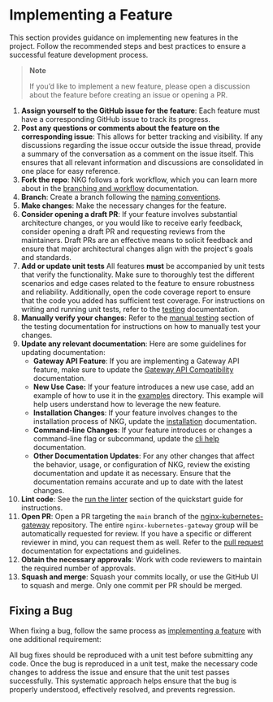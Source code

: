 # Implementing a Feature

This section provides guidance on implementing new features in the project. Follow the recommended steps and best
practices to ensure a successful feature development process.

> **Note**
>
> If you’d like to implement a new feature, please open a discussion about the feature before creating an issue or opening a PR.

1. **Assign yourself to the GitHub issue for the feature**: Each feature must have a corresponding GitHub issue to track
   its progress.
2. **Post any questions or comments about the feature on the corresponding issue**: This allows for better tracking and
   visibility. If any discussions regarding the issue occur outside the issue thread, provide a summary of the
   conversation as a comment on the issue itself. This ensures that all relevant information and discussions are
   consolidated in one place for easy reference.
3. **Fork the repo**: NKG follows a fork workflow, which you can learn more about in
   the [branching and workflow](branching-and-workflow.md) documentation.
4. **Branch**: Create a branch following the [naming conventions](branching-and-workflow.md#branch-naming-conventions).
5. **Make changes**: Make the necessary changes for the feature.
6. **Consider opening a draft PR**: If your feature involves substantial architecture changes, or you would like to
   receive early feedback, consider opening a draft PR and requesting reviews from the maintainers. Draft PRs are an
   effective means to solicit feedback and ensure that major architectural changes align with the project's goals and
   standards.
7. **Add or update unit tests** All features **must** be accompanied by unit tests that verify the functionality. Make
   sure to thoroughly test the different scenarios and edge cases related to the feature to ensure robustness and
   reliability. Additionally, open the code coverage report to ensure that the code you added has sufficient test
   coverage. For instructions on writing and running unit tests, refer to the [testing](testing.md#unit-test-guidelines)
   documentation.
8. **Manually verify your changes**: Refer to the [manual testing](testing.md#manual-testing) section of the testing
   documentation for instructions on how to manually test your changes.
9. **Update any relevant documentation**: Here are some guidelines for updating documentation:
    - **Gateway API Feature**: If you are implementing a Gateway API feature, make sure to update
      the [Gateway API Compatibility](../gateway-api-compatibility.md) documentation.
    - **New Use Case:** If your feature introduces a new use case, add an example of how to use it in
      the [examples](../../examples) directory. This example will help users understand how to leverage the new feature.
    - **Installation Changes**: If your feature involves changes to the installation process of NKG, update
      the [installation](../installation.md) documentation.
    - **Command-line Changes**: If your feature introduces or changes a command-line flag or subcommand, update
      the [cli help](../cli-help.md) documentation.
    - **Other Documentation Updates**: For any other changes that affect the behavior, usage, or configuration of NKG,
      review the existing documentation and update it as necessary. Ensure that the documentation remains accurate and
      up to date with the latest changes.
10. **Lint code**: See the [run the linter](quickstart.md#run-the-linter) section of the quickstart guide for
    instructions.
11. **Open PR**: Open a PR targeting the `main` branch of
    the [nginx-kubernetes-gateway](https://github.com/nginxinc/nginx-kubernetes-gateway/tree/main) repository. The
    entire `nginx-kubernetes-gateway` group will be automatically requested for review. If you have a specific or
    different reviewer in mind, you can request them as well. Refer to the [pull request](pull-request.md) documentation
    for expectations and guidelines.
12. **Obtain the necessary approvals**: Work with code reviewers to maintain the required number of approvals.
13. **Squash and merge**: Squash your commits locally, or use the GitHub UI to squash and merge. Only one commit per PR
    should be merged.

## Fixing a Bug

When fixing a bug, follow the same process as [implementing a feature](#implementing-a-feature) with one additional
requirement:

All bug fixes should be reproduced with a unit test before submitting any code. Once the bug is reproduced in a unit
test, make the necessary code changes to address the issue and ensure that the unit test passes successfully. This
systematic approach helps ensure that the bug is properly understood, effectively resolved, and prevents regression.
